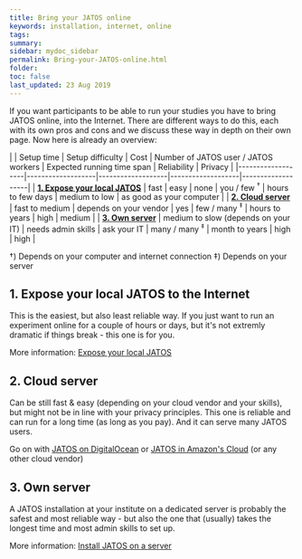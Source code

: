 ```yaml
---
title: Bring your JATOS online
keywords: installation, internet, online
tags:
summary:
sidebar: mydoc_sidebar
permalink: Bring-your-JATOS-online.html
folder:
toc: false
last_updated: 23 Aug 2019
---
```


If you want participants to be able to run your studies you have to bring JATOS online, into the Internet. There are different ways to do this, each with its own pros and cons and we discuss these way in depth on their own page. Now here is already an overview:

| | Setup time | Setup difficulty | Cost | Number of JATOS user / JATOS workers | Expected running time span  | Reliability | Privacy |
|-------------------|-------------------|-------------------|-------------------|-------------------|
| **[1. Expose your local JATOS](#1-expose-your-local-jatos-to-the-internet)** | fast | easy | none | you / few <sup>†</sup> | hours to few days | medium to low | as good as your computer |
| **[2. Cloud server](#2-cloud-server)** | fast to medium | depends on your vendor | yes | few / many  <sup>‡</sup> | hours to years | high | medium |
| **[3. Own server](#3-own-server)** | medium to slow (depends on your IT) | needs admin skills | ask your IT | many / many <sup>‡</sup> | month to years | high | high |

†) Depends on your computer and internet connection
‡) Depends on your server


## 1. Expose your local JATOS to the Internet

This is the easiest, but also least reliable way. If you just want to run an experiment online for a couple of hours or days, but it's not extremly dramatic if things break - this one is for you.

More information: [Expose your local JATOS](Expose-your-local-JATOS.html)

## 2. Cloud server

Can be still fast & easy (depending on your cloud vendor and your skills), but might not be in line with your privacy principles. This one is reliable and can run for a long time (as long as you pay). And it can serve many JATOS users.

Go on with [JATOS on DigitalOcean](JATOS-on-DigitalOcean.html) or [JATOS in Amazon's Cloud](JATOS-in-Amazons-Cloud-without-Docker.html) (or any other cloud vendor)

## 3. Own server

A JATOS installation at your institute on a dedicated server is probably the safest and most reliable way - but also the one that (usually) takes the longest time and most admin skills to set up.

More information: [Install JATOS on a server](JATOS-on-a-server.html)



